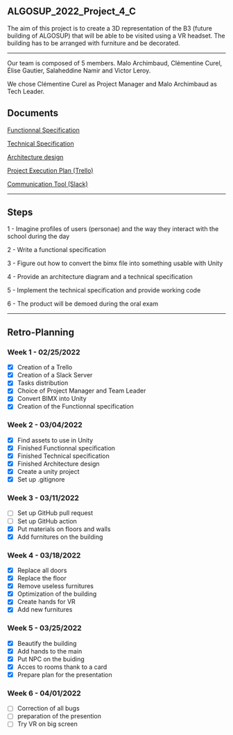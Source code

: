 ## ALGOSUP_2022_Project_4_C

The aim of this project is to create a 3D representation of the B3 (future building of ALGOSUP) that will be able to be visited using a VR headset.
The building has to be arranged with furniture and be decorated. 

<hr>

Our team is composed of 5 members. Malo Archimbaud, Clémentine Curel, Élise Gautier, Salaheddine Namir and Victor Leroy.

We chose Clémentine Curel as Project Manager and Malo Archimbaud as Tech Leader.


## Documents

[Functionnal Specification](https://github.com/Clementine951/ALGOSUP_2022_Project_4_C/blob/main/Documents/Functional.md)

[Technical Specification](https://github.com/Clementine951/ALGOSUP_2022_Project_4_C/blob/main/Documents/Technical.md)

[Architecture design](https://github.com/Clementine951/ALGOSUP_2022_Project_4_C/blob/main/Documents/Architecture%20Diagram.png)

[Project Execution Plan (Trello)](https://trello.com/invite/b/tLiReKj5/7ede0003e266e87a0bb68a4acbba21a2/algosup2022project4c)

[Communication Tool (Slack)](https://join.slack.com/t/algosup2022project4c/shared_invite/zt-13wt6eydf-aK1bf5nKa7cF6dGthjy8tA)

<hr>

## Steps

1 - Imagine profiles of users (personae) and the way they interact with the school during the day

2 - Write a functional specification

3 - Figure out how to convert the bimx file into something usable with Unity

4 - Provide an architecture diagram and a technical specification

5 - Implement the technical specification and provide working code

6 - The product will be demoed during the oral exam

<hr>

## Retro-Planning 

### Week 1 - 02/25/2022

- [x] Creation of a Trello
- [x] Creation of a Slack Server
- [x] Tasks distribution
- [x] Choice of Project Manager and Team Leader
- [x] Convert BIMX into Unity
- [x] Creation of the Functionnal specification

### Week 2 - 03/04/2022

- [x] Find assets to use in Unity
- [x] Finished Functionnal specification
- [x] Finished Technical specification
- [x] Finished Architecture design
- [x] Create a unity project
- [x] Set up .gitignore

### Week 3 - 03/11/2022

- [ ] Set up GitHub pull request
- [ ] Set up GitHub action
- [x] Put materials on floors and walls
- [x] Add furnitures on the building

### Week 4 - 03/18/2022

- [x] Replace all doors 
- [x] Replace the floor
- [x] Remove useless furnitures
- [x] Optimization of the building
- [x] Create hands for VR
- [x] Add new furnitures

### Week 5 - 03/25/2022

- [x] Beautify the building
- [x] Add hands to the main
- [x] Put NPC on the buiding 
- [x] Acces to rooms thank to a card
- [x] Prepare plan for the presentation

### Week 6 - 04/01/2022

- [ ] Correction of all bugs
- [ ] preparation of the presention
- [ ] Try VR on big screen
